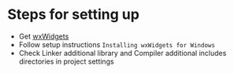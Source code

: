 # Steps for setting up

- Get [wxWidgets](https://g.co/kgs/AnvRjh)
- Follow setup instructions `Installing wxWidgets for Windows`
- Check Linker additional library and Compiler additional includes directories in project settings
